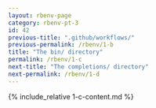 ```yaml
---
layout: rbenv-page
category: rbenv-pt-3
id: 42
previous-title: ".github/workflows/"
previous-permalink: /rbenv/1-b
title: "The bin/ directory"
permalink: /rbenv/1-c
next-title: "The completions/ directory"
next-permalink: /rbenv/1-d
---
```


{% include_relative 1-c-content.md %}
